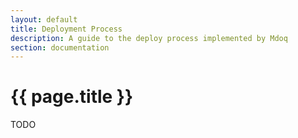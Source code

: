 ```yaml
---
layout: default
title: Deployment Process
description: A guide to the deploy process implemented by Mdoq
section: documentation
---
```


# {{ page.title }}

TODO